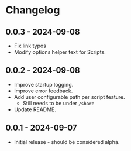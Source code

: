 # Changelog

## 0.0.3 - 2024-09-08
 - Fix link typos
 - Modify options helper text for Scripts.

## 0.0.2 - 2024-09-08
 - Improve startup logging.
 - Improve error feedback.
 - Add user configurable path per script feature.
   - Still needs to be under `/share`
 - Update README.

## 0.0.1 - 2024-09-07
 - Initial release - should be considered alpha.
